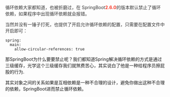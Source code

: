 <font style="color:rgb(53, 53, 53);">循环依赖大家都知道，也被折磨过，在 SpringBoot</font>**<font style="color:rgb(248, 57, 41);">2.6.0</font>**<font style="color:rgb(53, 53, 53);">的版本默认禁止了循环依赖，如果程序中出现循环依赖就会报错。</font>

<font style="color:rgb(53, 53, 53);">当然并没有一锤子打死，也提供了开启允许循环依赖的配置，只需要在配置文件中开启即可：</font>

```plain
spring:
  main:
    allow-circular-references: true
```

那SpringBoot为什么要要禁止呢？我们都知道Spring解决循环依赖的方式是通过三级缓存，光学这个三级缓存我们就煞费苦心，其实说白了他是一种给程序员擦屁股的行为.

 其实对象之间的关系如果是互相依赖是一种不合理的设计，避免你做出这种不合理的依赖，SpringBoot进而禁止循环依赖。

